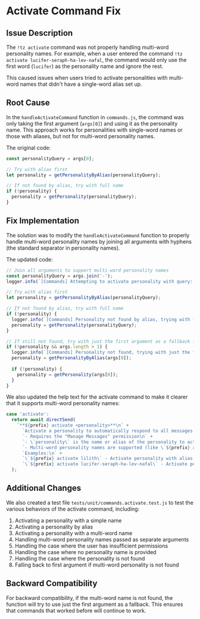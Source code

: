 # Activate Command Fix

## Issue Description

The `!tz activate` command was not properly handling multi-word personality names. For example, when a user entered the command `!tz activate lucifer-seraph-ha-lev-nafal`, the command would only use the first word (`lucifer`) as the personality name and ignore the rest.

This caused issues when users tried to activate personalities with multi-word names that didn't have a single-word alias set up.

## Root Cause

In the `handleActivateCommand` function in `commands.js`, the command was only taking the first argument (`args[0]`) and using it as the personality name. This approach works for personalities with single-word names or those with aliases, but not for multi-word personality names.

The original code:

```javascript
const personalityQuery = args[0];

// Try with alias first
let personality = getPersonalityByAlias(personalityQuery);

// If not found by alias, try with full name
if (!personality) {
  personality = getPersonality(personalityQuery);
}
```

## Fix Implementation

The solution was to modify the `handleActivateCommand` function to properly handle multi-word personality names by joining all arguments with hyphens (the standard separator in personality names).

The updated code:

```javascript
// Join all arguments to support multi-word personality names
const personalityQuery = args.join('-');
logger.info(`[Commands] Attempting to activate personality with query: ${personalityQuery}`);

// Try with alias first
let personality = getPersonalityByAlias(personalityQuery);

// If not found by alias, try with full name
if (!personality) {
  logger.info(`[Commands] Personality not found by alias, trying with full name: ${personalityQuery}`);
  personality = getPersonality(personalityQuery);
}

// If still not found, try with just the first argument as a fallback for backwards compatibility
if (!personality && args.length > 1) {
  logger.info(`[Commands] Personality not found, trying with just the first argument: ${args[0]}`);
  personality = getPersonalityByAlias(args[0]);
  
  if (!personality) {
    personality = getPersonality(args[0]);
  }
}
```

We also updated the help text for the activate command to make it clearer that it supports multi-word personality names:

```javascript
case 'activate':
  return await directSend(
    `**${prefix} activate <personality>**\n` +
      `Activate a personality to automatically respond to all messages in the channel from any user.\n` +
      `- Requires the "Manage Messages" permission\n` +
      `- \`personality\` is the name or alias of the personality to activate (required)\n` +
      `- Multi-word personality names are supported (like \`${prefix} activate lucifer-seraph-ha-lev-nafal\`)\n\n` +
      `Examples:\n` +
      `\`${prefix} activate lilith\` - Activate personality with alias 'lilith'\n` +
      `\`${prefix} activate lucifer-seraph-ha-lev-nafal\` - Activate personality with multi-word name`
  );
```

## Additional Changes

We also created a test file `tests/unit/commands.activate.test.js` to test the various behaviors of the activate command, including:

1. Activating a personality with a simple name
2. Activating a personality by alias
3. Activating a personality with a multi-word name
4. Handling multi-word personality names passed as separate arguments
5. Handling the case where the user has insufficient permissions
6. Handling the case where no personality name is provided
7. Handling the case where the personality is not found
8. Falling back to first argument if multi-word personality is not found

## Backward Compatibility

For backward compatibility, if the multi-word name is not found, the function will try to use just the first argument as a fallback. This ensures that commands that worked before will continue to work.